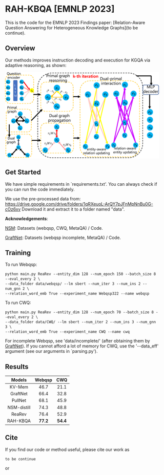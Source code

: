 # RAH-KBQA [EMNLP 2023]
This is the code for the EMNLP 2023 Findings paper: [Relation-Aware Question Answering for Heterogeneous Knowledge Graphs](to be continue).


## Overview 
Our methods improves instruction decoding and execution for KGQA via adaptive reasoning, as shown:

![](./pipeline.png)


## Get Started
We have simple requirements in `requirements.txt'. You can always check if you can run the code immediately.

We use the pre-processed data from: https://drive.google.com/drive/folders/1qRXeuoL-ArQY7pJFnMpNnBu0G-cOz6xv
Download it and extract it to a folder named "data".

__Acknowledgements__: 

[NSM](https://github.com/RichardHGL/WSDM2021_NSM): Datasets (webqsp, CWQ, MetaQA) / Code.

[GraftNet](https://github.com/haitian-sun/GraftNet): Datasets (webqsp incomplete, MetaQA) / Code.

## Training

To run Webqsp:
```
python main.py ReaRev --entity_dim 128 --num_epoch 150 --batch_size 8 --eval_every 2 \ 
--data_folder data/webqsp/ --lm sbert --num_iter 3 --num_ins 2 --num_gnn 2 \
--relation_word_emb True --experiment_name Webqsp322 --name webqsp
```

To run CWQ:
```
python main.py ReaRev --entity_dim 128 --num_epoch 70 --batch_size 8 --eval_every 2 \
--data_folder data/CWQ/ --lm sbert --num_iter 2 --num_ins 3 --num_gnn 3 \
--relation_word_emb True --experiment_name CWQ --name cwq
```


For incomplete Webqsp, see  'data/incomplete/' (after obtaining them by [GraftNet](https://github.com/haitian-sun/GraftNet)). If you cannot afford a lot of memory for CWQ, use the '--data_eff' argument (see our arguments in `parsing.py').

## Results



|   Models    |  Webqsp  |   CWQ    | 
|:-----------:|:--------:|:--------:|
|   KV-Mem    |   46.7   |   21.1   | 
|  GraftNet   |   66.4   |   32.8   |
|   PullNet   |   68.1   |   45.9   | 
| NSM-distill |   74.3   |   48.8   | 
|   ReaRev    |   76.4   |   52.9   | 
|  RAH-KBQA   | **77.2** | **54.4** | 

## Cite
If you find our code or method useful, please cite our work as
```
to be continue
```
or
```
```
